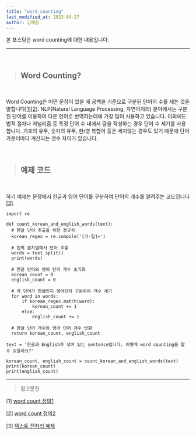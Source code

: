 ```yaml
---
title: "word_counting"
last_modified_at: 2023-04-27
author: 김혜원
---
```


본 포스팅은 word counting에 대한 내용입니다.

---
&nbsp;

> ## Word Counting?

&nbsp;

Word Counting은 어떤 문장이 있을 때 공백을 기준으로 구분된 단어의 수를 세는 것을 말합니다[[1]](https://en.wikipedia.org/wiki/Word_count)[[2]](https://www.languagehumanities.org/what-is-word-count.htm). NLP(Natural Language Processing, 자연어처리) 분야에서는 구분된 단어를 이용하여 다른 언어로 번역하는데에 가장 많이 사용하고 있습니다. 이외에도 법적 절차나 저널리즘 등 특정 단어 수 내에서 글을 작성하는 경우 단어 수 세기를 사용합니다.
기호의 유무, 숫자의 유무, 한/영 복합어 등은 세지않는 경우도 있기 때문에 단어 카운터마다 계산되는 갯수 차이가 있습니다. 


&nbsp;

>## 예제 코드

&nbsp;


하기 예제는 문장에서 한글과 영어 단어를 구분하여 단어의 개수를 알려주는 코드입니다[[3]](https://codingspooning.tistory.com/entry/Python-%EC%A0%95%EA%B7%9C%ED%91%9C%ED%98%84%EC%8B%9D%EC%9C%BC%EB%A1%9C-%ED%95%9C%EA%B8%80-%EC%B6%94%EC%B6%9C%ED%95%98%EA%B8%B0-%EB%AC%B8%EC%9E%90%EC%97%B4-text-%EC%A0%84%EC%B2%98%EB%A6%AC#ref). 



    import re
  
    def count_korean_and_english_words(text):
      # 한글 단어 추출을 위한 정규식
      korean_regex = re.compile('[가-힣]+')

      # 입력 문자열에서 단어 추출
      words = text.split()
      print(words)

      # 한글 단어와 영어 단어 개수 초기화
      korean_count = 0
      english_count = 0

      # 각 단어가 한글인지 영어인지 구분하여 개수 세기
      for word in words:
          if korean_regex.match(word):
              korean_count += 1
          else:
              english_count += 1

      # 한글 단어 개수와 영어 단어 개수 반환
      return korean_count, english_count

    text = '한글과 English가 섞여 있는 sentence입니다. 어떻게 word counting을 할 수 있을까요?'

    korean_count, english_count = count_korean_and_english_words(text)
    print(korean_count)
    print(english_count)




-------
> 참고문헌

[1] [word count 정의1](https://en.wikipedia.org/wiki/Word_count)

[2] [word count 정의2](https://www.languagehumanities.org/what-is-word-count.htm)

[3] [텍스트 전처리 예제](https://codingspooning.tistory.com/entry/Python-%EC%A0%95%EA%B7%9C%ED%91%9C%ED%98%84%EC%8B%9D%EC%9C%BC%EB%A1%9C-%ED%95%9C%EA%B8%80-%EC%B6%94%EC%B6%9C%ED%95%98%EA%B8%B0-%EB%AC%B8%EC%9E%90%EC%97%B4-text-%EC%A0%84%EC%B2%98%EB%A6%AC#ref)